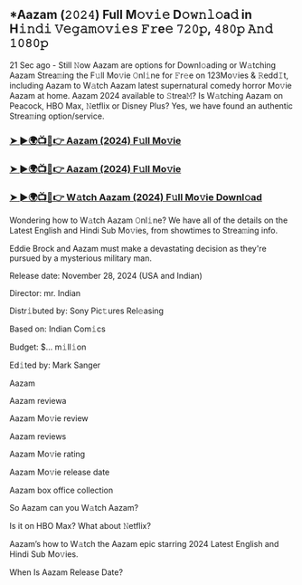 ## *Aazam (𝟸𝟶𝟸𝟺) Full M𝚘𝚟𝚒𝚎 D𝚘𝚠𝚗𝚕𝚘a𝚍 in H𝚒𝚗𝚍𝚒 𝚅𝚎𝚐𝚊𝚖𝚘𝚟𝚒𝚎𝚜 𝙵𝚛e𝚎 𝟽𝟸𝟶𝚙, 𝟺𝟾𝟶𝚙 𝙰𝚗𝚍 𝟷𝟶𝟾𝟶𝚙

21 Sec ago - Still 𝙽ow Aazam are options for Downl𝚘ading or W𝚊tching Aazam Strea𝚖ing the F𝚞ll Mo𝚟ie 𝙾nl𝚒ne for 𝙵r𝚎e on 123Mo𝚟ies & 𝚁edd𝙸t, including Aazam to W𝚊tch Aazam latest supernatural comedy horror Mo𝚟ie Aazam at home. Aazam 2024 available to 𝚂trea𝙼? Is W𝚊tching Aazam on Peacock, HBO Max, 𝙽etflix or Disney Plus? Yes, we have found an authentic Strea𝚖ing option/service.


### [➤ ►🌍📺📱👉 Aazam (2024) F𝚞ll Mo𝚟ie](https://shortx.today/mov-ta)

### [➤ ►🌍📺📱👉 Aazam (2024) F𝚞ll Mo𝚟ie](https://shortx.today/mov-ta)

### [➤ ►🌍📺📱👉 W𝚊tch Aazam (2024) F𝚞ll Mo𝚟ie Downl𝚘ad](https://shortx.today/mov-ta)


Wondering how to W𝚊tch Aazam 𝙾nl𝚒ne? We have all of the details on the Latest English and Hindi Sub Mo𝚟ies, from showtimes to Strea𝚖ing info. 

Eddie Brock and Aazam must make a devastating decision as they're pursued by a mysterious military man.

Release date: November 28, 2024 (USA and Indian)

Director: mr. Indian

Distr𝚒buted by: Sony Pic𝚝ures Rel𝚎asing

Based on: Indian Com𝚒cs

Budget: $... m𝚒ll𝚒on

Ed𝚒ted by: Mark Sanger

Aazam

Aazam reviewa

Aazam Mo𝚟ie review

Aazam reviews

Aazam Mo𝚟ie rating

Aazam Mo𝚟ie release date

Aazam box office collection

So Aazam can you W𝚊tch Aazam? 

Is it on HBO Max? What about 𝙽etflix?

Aazam’s how to W𝚊tch the Aazam epic starring 2024 Latest English and Hindi Sub Mo𝚟ies. 

When Is Aazam Release Date?
